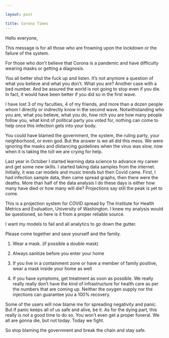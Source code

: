 ```yaml
---

layout: post

title: Corona Times 
---
```

Hello everyone,

This message is for all those who are frowning upon the lockdown or the failure of the system.

For those who don’t believe that Corona is a pandemic and have difficulty wearing masks or getting a diagnosis.

  

You all better shut the fuck up and listen. It’s not anymore a question of what you believe and what you don’t. What you are? Another case with a bed number. And be assured the world is not going to stop even if you die. In fact, it would have been better if you did so in the first wave.

  

I have lost 3 of my faculties, 4 of my friends, and more than a dozen people whom I directly or indirectly know in the second wave. Notwithstanding who you are, what you believe, what you do, how rich you are how many people follow you, what kind of political party you voted for, nothing can come to help once this infection gets into your body.

  

You could have blamed the government, the system, the ruling party, your neighborhood, or even god. But the answer is we all did this mess. We were ignoring the masks and distancing guidelines when the virus was slow, now when it is taking the toll we are crying for help. 

Last year in October I started learning data science to advance my career and get some new skills. I started taking data samples from the internet. Initially, it was car models and music trends but then Covid came. First, I had infection sample data, then came spread graphs, then there were the deaths. More than half of the data analysis I do these days is either how many have died or how many will die? Projections say still the peak is yet to come.

This is a projection system for COVID spread by The Institute for Health Metrics and Evaluation, University of Washington. I knew my analysis would be questioned, so here is it from a proper reliable source.
 
I want my models to fail and all analytics to go down the gutter.

Please come together and save yourself and the family.

1.  Wear a mask. (if possible a double mask)
    
2.  Always sanitize before you enter your home
    
3.  If you live in a containment zone or have a member of family positive, wear a mask inside your home as well
    
4.  If you have symptoms, get treatment as soon as possible. We really really really don’t have the kind of infrastructure for health care as per the numbers that are coming up. Neither the oxygen supply nor the injections can guarantee you a 100% recovery.
    
Some of the users will now blame me for spreading negativity and panic. But if panic keeps all of us safe and alive, be it. As for the dying part, this really is not a good time to do so. You won’t even get a proper funeral. We all are gonna die, but not today. Today we fight.

So stop blaming the government and break the chain and stay safe.